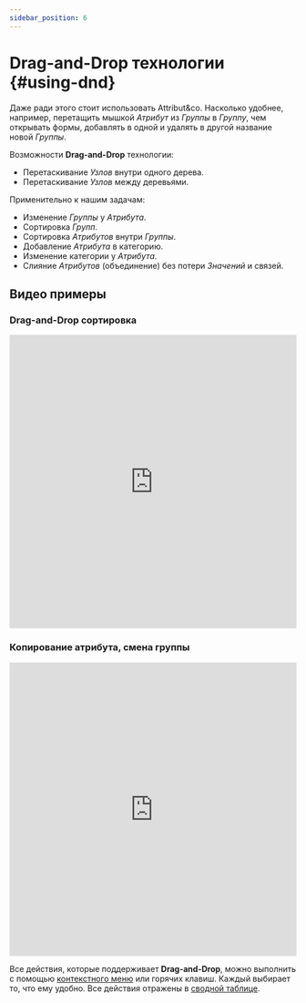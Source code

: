 ```yaml
---
sidebar_position: 6
---
```


# Drag-and-Drop технологии {#using-dnd}

Даже ради этого стоит использовать Attribut&co. Насколько удобнее, например, перетащить мышкой *Атрибут* из *Группы* в *Группу*, чем открывать формы, добавлять в одной и удалять в другой название новой *Группы*.  

Возможности **Drag-and-Drop** технологии:  

- Перетаскивание *Узлов* внутри одного дерева.  
- Перетаскивание *Узлов* между деревьями.  

Применительно к нашим задачам:  

- Изменение *Группы* у *Атрибута*.  
- Сортировка *Групп*.  
- Сортировка *Атрибутов* внутри *Группы*.  
- Добавление *Атрибута* в категорию.  
- Изменение категории у *Атрибута*.  
- Слияние *Атрибутов* (объединение) без потери *Значений* и связей.  

## Видео примеры

### Drag-and-Drop сортировка

<iframe width="100%" height="515" src="https://www.youtube.com/embed/UQASi1MuLWc" title="YouTube video player" frameborder="0" allow="accelerometer; autoplay; clipboard-write; encrypted-media; gyroscope; picture-in-picture" allowfullscreen></iframe>

### Копирование атрибута, смена группы

<iframe width="100%" height="515" src="https://www.youtube.com/embed/q6OkGi1EM2s" title="YouTube video player" frameborder="0" allow="accelerometer; autoplay; clipboard-write; encrypted-media; gyroscope; picture-in-picture" allowfullscreen></iframe>

Все действия, которые поддерживает **Drag-and-Drop**, можно выполнить с помощью [контекстного меню](/module-features/context-menu.md) или горячих клавиш. Каждый выбирает то, что ему удобно. Все действия отражены в [сводной таблице](/module-features/summary-table.md).
